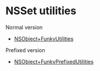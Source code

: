 # NSSet utilities

Normal version

- [NSObject+FunkyUtilities](https://tevelee.github.io/Funky/Categories/NSObject(FunkyUtilities).html)

Prefixed version

- [NSObject+FunkyPrefixedUtilities](https://tevelee.github.io/Funky/Categories/NSObject(FunkyPrefixedUtilities).html)
